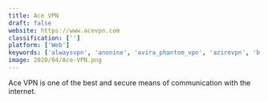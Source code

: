 ```yaml
---
title: Ace VPN
draft: false 
website: https://www.acevpn.com
classification: ['']
platform: ['Web']
keywords: ['alwaysvpn', 'anonine', 'avira_phantom_vpn', 'azirevpn', 'b.vpn', 'bartvpn', 'cyberghost', 'expressvpn', 'flyvpn', 'jailbreak_vpn', 'macsentry_vpn', 'netsee_vpn', 'seed4.me_vpn', 'switchvpn', 'vpn_unlimited', 'vpn.ht', 'vpnbook', 'vpn_center', 'zenvpn', 'zoogvpn', 'proxpn']
image: 2020/04/Ace-VPN.png
---
```

Ace VPN is one of the best and secure means of communication with the internet.